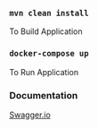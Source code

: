 
### `mvn clean install`
To Build Application

### `docker-compose up `
To Run Application

### Documentation
[Swagger.io](http://localhost:8080/swagger-ui.html) 
